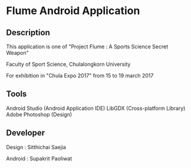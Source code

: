 # Flume Android Application

## Description

This application is one of "Project Flume : A Sports Science Secret Weapon"

Faculty of Sport Science, Chulalongkorn University

For exhibition in "Chula Expo 2017" from 15 to 19 march 2017

## Tools

Android Studio (Android Application IDE)
LibGDX (Cross-platform Library)
Adobe Photoshop (Design)

## Developer

Design : Sitthichai Saejia

Android : Supakrit Paoliwat
